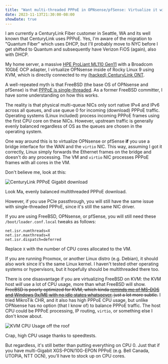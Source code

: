 ```yaml
---
title: "Want multi-threaded PPPoE in OPNsense/pfSense: Virtualize it with bridges"
date: 2023-11-13T21:30:00-08:00
showDate: true
---
```


I am currently a CenturyLink Fiber customer in Seattle, WA and its well known
that CenturyLink uses PPPoE. Yes, I'm aware of the migration to "Quantum Fiber"
which uses DHCP, but I'll probably move to NYC before I get shifted to Quantum
and subsequently have Verizon FiOS (again), also with DHCP.

My home server, a massive
[HPE ProLiant ML110 Gen11](https://buy.hpe.com/us/en/compute/tower-servers/proliant-ml100-servers/proliant-ml110-server/hpe-proliant-ml110-gen11/p/1014705725)
with a Broadcom 10GbE OCP adapter, I virtualize OPNsense inside of Rocky Linux
9 using KVM, which is directly connected to my
[(hacked) CenturyLink ONT](https://neelc.org/posts/clone-calix-ont/).

A well-repeated myth is that FreeBSD (the base OS of OPNsense and pfSense)
is that [PPPoE is single-threaded](https://bugs.freebsd.org/bugzilla/show_bug.cgi?id=203856). As a former FreeBSD committer, I have some understanding on how
this works.

The reality is that physical multi-queue NICs only sort native IPv4 and IPv6
across all queues, and use queue 0 for incoming (download) PPPoE traffic.
Operating systems (Linux included) process incoming PPPoE frames using the
first CPU core on these NICs. However, upstream traffic is generally evenly
balanced regardless of OS as the queues are chosen in the operating system.

One way around this is to virtualize OPNsense or pfSense **if** you use a
bridge interface for the WAN and the `virtio` NIC. This way, assuming I got it
correctly, Linux simply forwards the Ethernet frames on the bridge and doesn't
do any processing. The VM and `virtio` NIC processes PPPoE frames with all
cores in the VM.

Don't believe me, look at this:

![CenturyLink PPPoE Gigabit download](/images/cl-ppp-download.png)

Look Ma, evenly balanced multithreaded PPPoE download.

However, if you use PCIe passthrough, you will still have the same issue with
single-threaded PPPoE, since it's still the same NIC driver.

If you are using FreeBSD, OPNsense, or pfSense, you will still need these
`/boot/loader.conf.local` tweaks as follows:

    net.isr.numthreads=X
    net.isr.maxthreads=X
    net.isr.dispatch=deferred

Replace `X` with the number of CPU cores allocated to the VM.

If you are running Proxmox, or another Linux distro (e.g. Debian), it should
also work since it's the same Linux kernel. I haven't tested other operating
systems or hypervisors, but it hopefully should be multithreaded there too.

There is one disasvantage if you are virtualizing FreeBSD on KVM: the KVM host
*will* use a lot of CPU usage, more than what FreeBSD will show. ~~FreeBSD is
poorly optimized for KVM, which kinda [reminds me of MS-DOS and Windows 9x/ME
with no idle states whatsoever](https://superuser.com/questions/369388/cpu-running-at-full-capacity-when-boot-to-dos),
just a lot more subtle.~~ I tried MikroTik CHR, and it also has high PPPoE CPU
usage, but unlike OPNsense has no option (that I know of) to balance PPPoE
traffic. The host CPU could be PPPoE processing, IP routing, `virtio`, or
something else I don't know about.

![KVM CPU Usage off the roof](/images/cl-ppp-kvm-cpu.png)

Crap, high CPU usage thanks to speedtests.

But regardless, it's still better than putting everything on CPU 0. Just that
if you have multi-Gigabit XGS-PON/10G-EPON PPPoE (e.g. Bell Canada, UTOPIA, NTT
OCN), you'll have to stock up on CPU cores.
